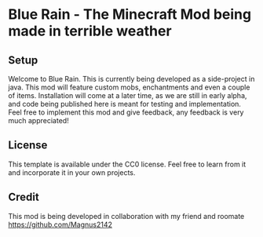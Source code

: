 # Blue Rain - The Minecraft Mod being made in terrible weather

## Setup

Welcome to Blue Rain. This is currently being developed as a side-project in java.
This mod will feature custom mobs, enchantments and even a couple of items. Installation will come at a later time, as we are still in early alpha, and code being published here is meant for testing and implementation. Feel free to implement this mod and give feedback, any feedback is very much appreciated!

## License

This template is available under the CC0 license. Feel free to learn from it and incorporate it in your own projects.

## Credit

This mod is being developed in collaboration with my friend and roomate https://github.com/Magnus2142
